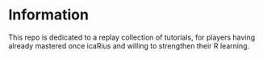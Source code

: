 # Information

This repo is dedicated to a replay collection of tutorials, for players having already mastered once icaRius and willing to strengthen their R learning.

